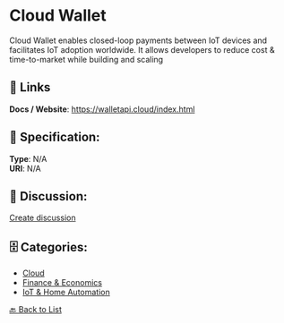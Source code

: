 # Cloud Wallet


Cloud Wallet enables closed-loop payments between IoT devices and facilitates IoT adoption worldwide.  It allows developers to reduce cost & time-to-market while building and scaling

##  🔗 Links
**Docs / Website**: https://walletapi.cloud/index.html

## 🧬 Specification:
**Type**: N/A  
**URI**: N/A

## 💬 Discussion:
[Create discussion](https://github.com/apis-list/apis-list/discussions/new)

## 🗄️ Categories:
- [Cloud](https://github.com/apis-list/apis-list#cloud)
- [Finance & Economics](https://github.com/apis-list/apis-list#finance--economics)
- [IoT & Home Automation](https://github.com/apis-list/apis-list#iot--home-automation)




[🔙 Back to List](https://github.com/apis-list/apis-list)
